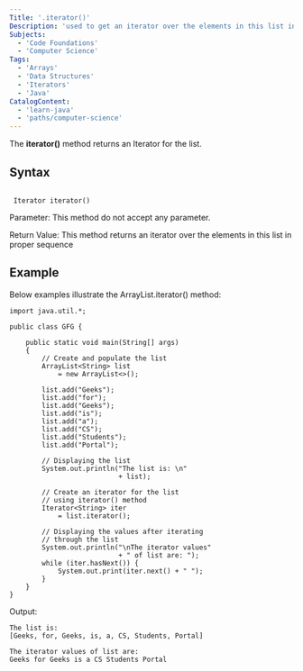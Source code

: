 ```yaml
---
Title: '.iterator()' 
Description: 'used to get an iterator over the elements in this list in proper sequence' 
Subjects:
  - 'Code Foundations'
  - 'Computer Science'
Tags: 
  - 'Arrays'
  - 'Data Structures'
  - 'Iterators'
  - 'Java'
CatalogContent: 
  - 'learn-java'
  - 'paths/computer-science'
---
```


The **iterator()** method returns an Iterator for the list.

## Syntax

```Syntax:

 Iterator iterator()
 ```
Parameter: This method do not accept any parameter.

Return Value: This method returns an iterator over the elements in this list in proper sequence

## Example

Below examples illustrate the ArrayList.iterator() method:
```
import java.util.*; 
  
public class GFG { 
  
    public static void main(String[] args) 
    { 
        // Create and populate the list 
        ArrayList<String> list 
            = new ArrayList<>(); 
  
        list.add("Geeks"); 
        list.add("for"); 
        list.add("Geeks"); 
        list.add("is"); 
        list.add("a"); 
        list.add("CS"); 
        list.add("Students"); 
        list.add("Portal"); 
  
        // Displaying the list 
        System.out.println("The list is: \n"
                           + list); 
  
        // Create an iterator for the list 
        // using iterator() method 
        Iterator<String> iter 
            = list.iterator(); 
  
        // Displaying the values after iterating 
        // through the list 
        System.out.println("\nThe iterator values"
                           + " of list are: "); 
        while (iter.hasNext()) { 
            System.out.print(iter.next() + " "); 
        } 
    } 
} 
```

Output:
```
The list is: 
[Geeks, for, Geeks, is, a, CS, Students, Portal]

The iterator values of list are: 
Geeks for Geeks is a CS Students Portal
```
